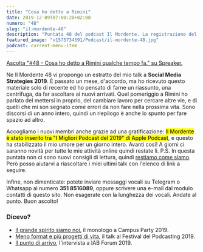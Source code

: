 ```yaml
---
title: "Cosa ho detto a Rimini"
date: 2019-12-09T07:00:20+02:00
numero: "48"
slug: "il-mordente-48"
description: "Puntata 48 del podcast Il Mordente. La registrazione del mio talk al Social Media Strategies 2019 di Rimini. Autore: Riccardo Palombo"
featured_image: "v1575734591/Podcast/il-mordente-48.jpg"
podcast: current-menu-item
---
```


<a class="spreaker-player" href="https://www.spreaker.com/episode/20549540" data-resource="episode_id=20549540" data-width="100%" data-height="200px" data-theme="light" data-playlist="false" data-playlist-continuous="false" data-autoplay="false" data-live-autoplay="false" data-chapters-image="true" data-episode-image-position="right" data-hide-logo="false" data-hide-likes="false" data-hide-comments="false" data-hide-sharing="false" data-hide-download="true">Ascolta "#48 - Cosa ho detto a Rimini qualche tempo fa." su Spreaker.</a>

Ne Il Mordente 48 vi propongo un estratto del mio talk a <strong>Social Media Strategies 2019</strong>. È passato un mese, d'accordo, ma ho ricevuto questo materiale solo di recente ed ho pensato di farne un riassunto, una centrifuga, da far ascoltare ai nuovi arrivati. Quel pomeriggio a Rimini ho parlato del mettersi in proprio, del cambiare lavoro per cercare altre vie, e di quelli che mi son segnato come errori da non fare nella prossima vita. Sono discorsi di un anno intero, quindi un riepilogo è anche lo spunto per fare spazio ad altro.

Accogliamo i nuovi membri anche grazie ad una gratificazione: <mark>Il Mordente è stato inserito tra "I Migliori Podcast del 2019" di Apple Podcast</mark>, e questo ha stabilizzato il mio umore per un giorno intero. Avanti così! A giorni ci saranno novità per tutte le mie attività online quindi restate lì. P.S. In questa puntata non ci sono nuovi consigli di lettura, quindi [restiamo come siamo](/libri "Vai alla sezione libri"). Però posso aiutarvi a riascoltare i miei ultimi talk con l'elenco di link a seguire.

Infine, non dimenticate: potete inviare messaggi vocali su Telegram o Whatsapp al numero <strong>351 8516089</strong>, oppure scrivere una e-mail dal modulo contatti di questo sito. Non esagerate con la lunghezza dei vocali. Andate al punto. Buon ascolto!

### Dicevo?

<ul>
<li><a href="https://open.spotify.com/episode/0bL1cnJZWCbkZA5Q4ugmC5" target="_blank" rel="noopener" rel="nofollow" title="Ascolta: Il grande spirito siamo noi">Il grande spirito siamo noi</a>, il monologo a Campus Party 2019.</li>
<li><a href="/podcast/il-mordente-42/" target="_blank" rel="noopener" title="Ascolta: Meno format e più progetti di vita">Meno format e più progetti di vita</a>, il talk al Festival del Podcasting 2019.</li>
<li><a href="https://omny.fm/shows/iab-podcast/il-punto-di-arrivo-riccardo-palombo-blogger" target="_blank" rel="noopener" rel="nofollow" title="Ascolta: Il punto di arrivo">Il punto di arrivo</a>, l'intervista a IAB Forum 2019.</li>
</ul>